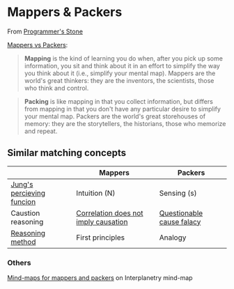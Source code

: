 # Mappers & Packers

From [Programmer's Stone](http://wiki.c2.com/?ProgrammersStone)

[Mappers vs Packers](http://wiki.c2.com/?MappersVsPacker):

> **Mapping** is the kind of learning you do when, after you pick up some information, you sit and think about it in an effort to simplify the way you think about it (i.e., simplify your mental map). Mappers are the world's great thinkers: they are the inventors, the scientists, those who think and control.

> **Packing** is like mapping in that you collect information, but differs from mapping in that you don't have any particular desire to simplify your mental map. Packers are the world's great storehouses of memory: they are the storytellers, the historians, those who memorize and repeat.

## Similar matching concepts
|| Mappers  | Packers  |
|---|---|---|
| [Jung's percieving funcion](https://en.wikipedia.org/wiki/Myers%E2%80%93Briggs_Type_Indicator#Functions:_sensing/intuition_and_thinking/feeling) | Intuition (N) | Sensing (s) |
| Caustion reasoning| [Correlation does not imply causation](https://en.wikipedia.org/wiki/Correlation_does_not_imply_causation) | [Questionable cause falacy](https://en.wikipedia.org/wiki/Questionable_cause)  |
|[Reasoning method](https://www.youtube.com/watch?v=NV3sBlRgzTI)| First principles | Analogy |

### Others
[Mind-maps for mappers and packers](https://github.com/interplanetarymindmap/mind-map/issues/6) on Interplanetry mind-map